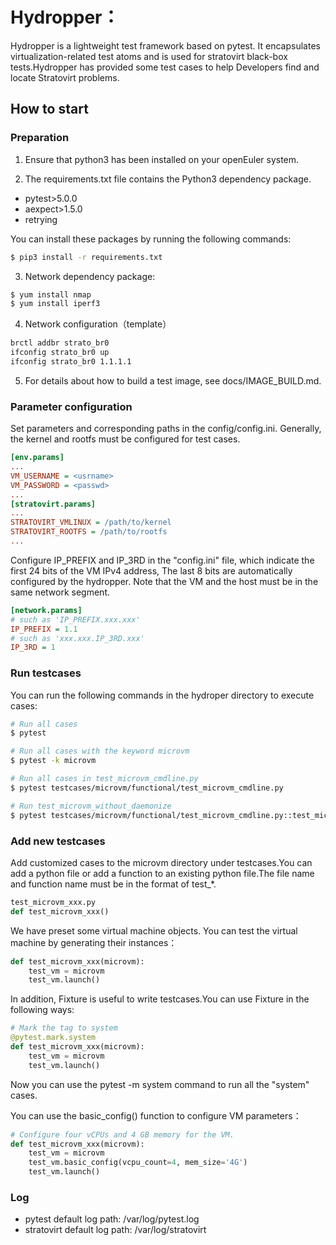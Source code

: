 # Hydropper：
Hydropper is a lightweight test framework based on pytest. It encapsulates virtualization-related test atoms and is used for stratovirt black-box tests.Hydropper has provided some test cases to help Developers find and locate Stratovirt problems.

## How to start


### Preparation
1. Ensure that python3 has been installed on your openEuler system.

2. The requirements.txt file contains the Python3 dependency package.

- pytest>5.0.0
- aexpect>1.5.0
- retrying

You can install these packages by running the following commands:
```sh
$ pip3 install -r requirements.txt
```

3. Network dependency package:
```sh
$ yum install nmap
$ yum install iperf3
```

4. Network configuration（template）

```sh
brctl addbr strato_br0
ifconfig strato_br0 up
ifconfig strato_br0 1.1.1.1
```

5. For details about how to build a test image, see docs/IMAGE_BUILD.md.

### Parameter configuration
Set parameters and corresponding paths in the config/config.ini. Generally, the kernel and rootfs must be configured for test cases.
```ini
[env.params]
...
VM_USERNAME = <usrname>
VM_PASSWORD = <passwd>
...
[stratovirt.params]
...
STRATOVIRT_VMLINUX = /path/to/kernel
STRATOVIRT_ROOTFS = /path/to/rootfs
...
```

Configure IP_PREFIX and IP_3RD in the "config.ini" file,
which indicate the first 24 bits of the VM IPv4 address,
The last 8 bits are automatically configured by the hydropper.
Note that the VM and the host must be in the same network segment.

```ini
[network.params]
# such as 'IP_PREFIX.xxx.xxx'
IP_PREFIX = 1.1
# such as 'xxx.xxx.IP_3RD.xxx'
IP_3RD = 1
```

### Run testcases
You can run the following commands in the hydroper directory to execute cases:
```sh
# Run all cases
$ pytest

# Run all cases with the keyword microvm
$ pytest -k microvm

# Run all cases in test_microvm_cmdline.py
$ pytest testcases/microvm/functional/test_microvm_cmdline.py

# Run test_microvm_without_daemonize
$ pytest testcases/microvm/functional/test_microvm_cmdline.py::test_microvm_without_daemonize
```

### Add new testcases
Add customized cases to the microvm directory under testcases.You can add a python file or add a function to an existing python file.The file name and function name must be in the format of test_*.
```python
test_microvm_xxx.py
def test_microvm_xxx()
```

We have preset some virtual machine objects. You can test the virtual machine by generating their instances：
```python
def test_microvm_xxx(microvm):
    test_vm = microvm
    test_vm.launch()
```

In addition, Fixture is useful to write testcases.You can use Fixture in the following ways:
```python
# Mark the tag to system
@pytest.mark.system
def test_microvm_xxx(microvm):
    test_vm = microvm
    test_vm.launch()
```

Now you can use the pytest -m system command to run all the "system" cases.

You can use the basic_config() function to configure VM parameters：
```python
# Configure four vCPUs and 4 GB memory for the VM.
def test_microvm_xxx(microvm):
    test_vm = microvm
    test_vm.basic_config(vcpu_count=4, mem_size='4G')
    test_vm.launch()
```

### Log

- pytest default log path: /var/log/pytest.log
- stratovirt default log path: /var/log/stratovirt